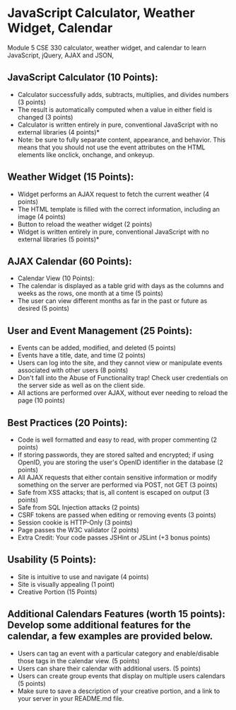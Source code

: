 # JavaScript Calculator, Weather Widget, Calendar
Module 5 CSE 330 calculator, weather widget, and calendar to learn JavaScript, jQuery, AJAX and JSON, 
## JavaScript Calculator (10 Points):
* Calculator successfully adds, subtracts, multiplies, and divides numbers (3 points)
* The result is automatically computed when a value in either field is changed (3 points)
* Calculator is written entirely in pure, conventional JavaScript with no external libraries (4 points)*
* Note: be sure to fully separate content, appearance, and behavior. This means that you should not use the event attributes on the HTML elements like onclick, onchange, and onkeyup.
## Weather Widget (15 Points):
* Widget performs an AJAX request to fetch the current weather (4 points)
* The HTML template is filled with the correct information, including an image (4 points)
* Button to reload the weather widget (2 points)
* Widget is written entirely in pure, conventional JavaScript with no external libraries (5 points)*
## AJAX Calendar (60 Points):
* Calendar View (10 Points):
* The calendar is displayed as a table grid with days as the columns and weeks as the rows, one month at a time (5 points)
* The user can view different months as far in the past or future as desired (5 points)
## User and Event Management (25 Points):
* Events can be added, modified, and deleted (5 points)
* Events have a title, date, and time (2 points)
* Users can log into the site, and they cannot view or manipulate events associated with other users (8 points)
* Don't fall into the Abuse of Functionality trap! Check user credentials on the server side as well as on the client side.
* All actions are performed over AJAX, without ever needing to reload the page (10 points)
## Best Practices (20 Points):
* Code is well formatted and easy to read, with proper commenting (2 points)
* If storing passwords, they are stored salted and encrypted; if using OpenID, you are storing the user's OpenID identifier in the database (2 points)
* All AJAX requests that either contain sensitive information or modify something on the server are performed via POST, not GET (3 points)
* Safe from XSS attacks; that is, all content is escaped on output (3 points)
* Safe from SQL Injection attacks (2 points)
* CSRF tokens are passed when editing or removing events (3 points)
* Session cookie is HTTP-Only (3 points)
* Page passes the W3C validator (2 points)
* Extra Credit: Your code passes JSHint or JSLint (+3 bonus points)
## Usability (5 Points):
* Site is intuitive to use and navigate (4 points)
* Site is visually appealing (1 point)
* Creative Portion (15 Points)
## Additional Calendars Features (worth 15 points): Develop some additional features for the calendar, a few examples are provided below.
* Users can tag an event with a particular category and enable/disable those tags in the calendar view. (5 points)
* Users can share their calendar with additional users. (5 points)
* Users can create group events that display on multiple users calendars (5 points)
* Make sure to save a description of your creative portion, and a link to your server in your README.md file.
